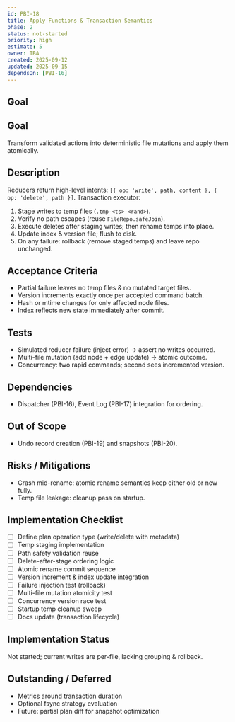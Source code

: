 ```yaml
---
id: PBI-18
title: Apply Functions & Transaction Semantics
phase: 2
status: not-started
priority: high
estimate: 5
owner: TBA
created: 2025-09-12
updated: 2025-09-15
dependsOn: [PBI-16]
---
```


## Goal

Goal
----
Transform validated actions into deterministic file mutations and apply them atomically.

Description
-----------
Reducers return high-level intents: `[{ op: 'write', path, content }, { op: 'delete', path }]`.
Transaction executor:
1. Stage writes to temp files (`.tmp-<ts>-<rand>`).
2. Verify no path escapes (reuse `FileRepo.safeJoin`).
3. Execute deletes after staging writes; then rename temps into place.
4. Update index & version file; flush to disk.
5. On any failure: rollback (remove staged temps) and leave repo unchanged.

Acceptance Criteria
-------------------
- Partial failure leaves no temp files & no mutated target files.
- Version increments exactly once per accepted command batch.
- Hash or mtime changes for only affected node files.
- Index reflects new state immediately after commit.

Tests
-----
- Simulated reducer failure (inject error) → assert no writes occurred.
- Multi-file mutation (add node + edge update) → atomic outcome.
- Concurrency: two rapid commands; second sees incremented version.

Dependencies
------------
- Dispatcher (PBI-16), Event Log (PBI-17) integration for ordering.

Out of Scope
------------
- Undo record creation (PBI-19) and snapshots (PBI-20).

Risks / Mitigations
-------------------
- Crash mid-rename: atomic rename semantics keep either old or new fully.
- Temp file leakage: cleanup pass on startup.

## Implementation Checklist
- [ ] Define plan operation type (write/delete with metadata)
- [ ] Temp staging implementation
- [ ] Path safety validation reuse
- [ ] Delete-after-stage ordering logic
- [ ] Atomic rename commit sequence
- [ ] Version increment & index update integration
- [ ] Failure injection test (rollback)
- [ ] Multi-file mutation atomicity test
- [ ] Concurrency version race test
- [ ] Startup temp cleanup sweep
- [ ] Docs update (transaction lifecycle)

## Implementation Status
Not started; current writes are per-file, lacking grouping & rollback.

## Outstanding / Deferred
- Metrics around transaction duration
- Optional fsync strategy evaluation
- Future: partial plan diff for snapshot optimization
